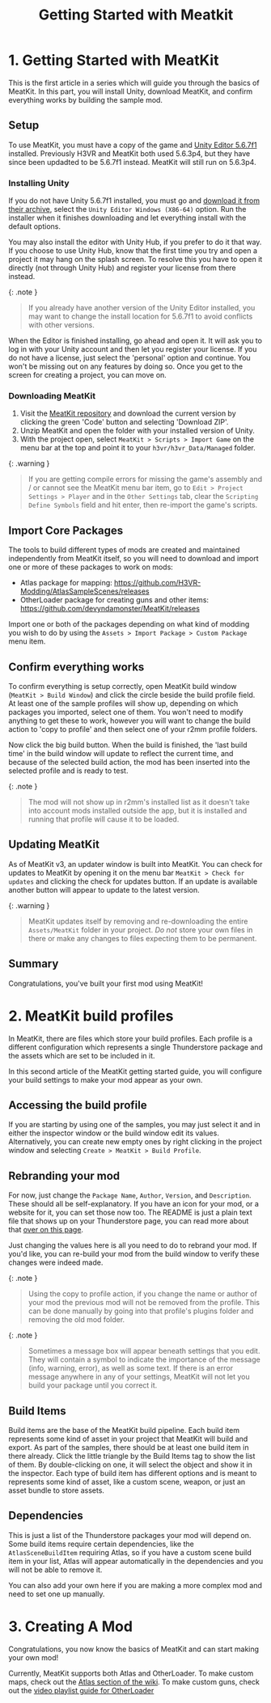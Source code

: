 ﻿---
layout: default
title: Getting Started with Meatkit
parent: MeatKit
grand_parent: Making Mods
---

# 1. Getting Started with MeatKit
This is the first article in a series which will guide you through the basics of MeatKit.
In this part, you will install Unity, download MeatKit, and confirm everything works by building the sample mod.

## Setup
To use MeatKit, you must have a copy of the game and [Unity Editor 5.6.7f1](https://unity.com/releases/editor/whats-new/5.6.7) installed. Previously H3VR and MeatKit both used 5.6.3p4, but they have since been updadted to be 5.6.7f1 instead. MeatKit will still run on 5.6.3p4.

### Installing Unity
If you do not have Unity 5.6.7f1 installed, you must go and [download it from their archive](https://unity.com/releases/editor/whats-new/5.6.7), select the `Unity Editor Windows (X86-64)` option. Run the installer when it finishes downloading and let everything install with the default options.

You may also install the editor with Unity Hub, if you prefer to do it that way. If you choose to use Unity Hub, know that the first time you try and open a project it may hang on the splash screen. To resolve this you have to open it directly (not through Unity Hub) and register your license from there instead.

{: .note }
> If you already have another version of the Unity Editor installed, you may want to change the install location for 5.6.7f1 to avoid conflicts with other versions.

When the Editor is finished installing, go ahead and open it. It will ask you to log in with your Unity account and then let you register your license. If you do not have a license, just select the 'personal' option and continue. You won't be missing out on any features by doing so. Once you get to the screen for creating a project, you can move on.

### Downloading MeatKit
1. Visit the [MeatKit repository](https://github.com/H3VR-Modding/MeatKit) and download the current version by clicking the green 'Code' button and selecting 'Download ZIP'.
2. Unzip MeatKit and open the folder with your installed version of Unity.
3. With the project open, select `MeatKit > Scripts > Import Game` on the menu bar at the top and point it to your `h3vr/h3vr_Data/Managed` folder.

{: .warning }
> If you are getting compile errors for missing the game's assembly and / or cannot see the MeatKit menu bar item, go to `Edit > Project Settings > Player` and in the `Other Settings` tab, clear the `Scripting Define Symbols` field and hit enter, then re-import the game's scripts.

## Import Core Packages
The tools to build different types of mods are created and maintained independently from MeatKit itself, so you will need to download and import one or more of these packages to work on mods:

* Atlas package for mapping: https://github.com/H3VR-Modding/AtlasSampleScenes/releases
* OtherLoader package for creating guns and other items: https://github.com/devyndamonster/MeatKit/releases

Import one or both of the packages depending on what kind of modding you wish to do by using the `Assets > Import Package > Custom Package` menu item. 

## Confirm everything works
To confirm everything is setup correctly, open MeatKit build window (`MeatKit > Build Window`) and click the circle beside the build profile field. At least one of the sample profiles will show up, depending on which packages you imported, select one of them.
You won't need to modify anything to get these to work, however you will want to change the build action to 'copy to profile' and then select one of your r2mm profile folders.

Now click the big build button. When the build is finished, the 'last build time' in the build window will update to reflect the current time, and because of the selected build action, the mod has been inserted into the selected profile and is ready to test.

{: .note }
> The mod will not show up in r2mm's installed list as it doesn't take into account mods installed outside the app, but it is installed and running that profile will cause it to be loaded.

## Updating MeatKit
As of MeatKit v3, an updater window is built into MeatKit. You can check for updates to MeatKit by opening it on the menu bar `MeatKit > Check for updates` and clicking the check for updates button. If an update is available another button will appear to update to the latest version. 

{: .warning }
> MeatKit updates itself by removing and re-downloading the entire `Assets/MeatKit` folder in your project. _Do not_ store your own files in there or make any changes to files expecting them to be permanent.

## Summary
Congratulations, you've built your first mod using MeatKit!  

# 2. MeatKit build profiles
In MeatKit, there are files which store your build profiles. Each profile is a different configuration which represents a single Thunderstore package and the assets which are set to be included in it. 

In this second article of the MeatKit getting started guide, you will configure your build settings to make your mod appear as your own.

## Accessing the build profile
If you are starting by using one of the samples, you may just select it and in either the inspector window or the build window edit its values. Alternatively, you can create new empty ones by right clicking in the project window and selecting `Create > MeatKit > Build Profile`.

## Rebranding your mod
For now, just change the `Package Name`, `Author`, `Version`, and `Description`. These should all be self-explanatory. If you have an icon for your mod, or a website for it, you can set those now too. The README is just a plain text file that shows up on your Thunderstore page, you can read more about that [over on this page](../../thunderstore/uploading.md).

Just changing the values here is all you need to do to rebrand your mod. If you'd like, you can re-build your mod from the build window to verify these changes were indeed made.

{: .note }
> Using the copy to profile action, if you change the name or author of your mod the previous mod will not be removed from the profile. This can be done manually by going into that profile's plugins folder and removing the old mod folder.

{: .note }
> Sometimes a message box will appear beneath settings that you edit. They will contain a symbol to indicate the importance of the message (info, warning, error), as well as some text. If there is an error message anywhere in any of your settings, MeatKit will not let you build your package until you correct it. 

## Build Items
Build items are the base of the MeatKit build pipeline. Each build item represents some kind of asset in your project that MeatKit will build and export.
As part of the samples, there should be at least one build item in there already. Click the little triangle by the Build Items tag to show the list of them.
By double-clicking on one, it will select the object and show it in the inspector. Each type of build item has different options and is meant to represents 
some kind of asset, like a custom scene, weapon, or just an asset bundle to store assets.

## Dependencies
This is just a list of the Thunderstore packages your mod will depend on. Some build items require certain dependencies, like the `AtlasSceneBuildItem` requiring Atlas, so if you have a custom scene build item in your list, Atlas will appear automatically in the dependencies and you will not be able to remove it.

You can also add your own here if you are making a more complex mod and need to set one up manually.

# 3. Creating A Mod
Congratulations, you now know the basics of MeatKit and can start making your own mod!

Currently, MeatKit supports both Atlas and OtherLoader.
To make custom maps, check out the [Atlas section of the wiki](../mapping/Mapping_In_H3VR).
To make custom guns, check out the [video playlist guide for OtherLoader](https://www.youtube.com/watch?v=BScDQiGCRAM&list=PL4xZPb3t-cEFkCxo648hdTulxKYy08thY)

